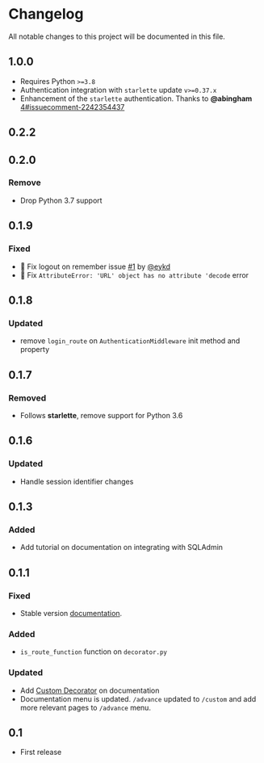 # Changelog

All notable changes to this project will be documented in this file.

## 1.0.0

- Requires Python `>=3.8`
- Authentication integration with `starlette` update `v>=0.37.x`
- Enhancement of the `starlette` authentication. Thanks to __@abingham__ [4#issuecomment-2242354437](https://github.com/jockerz/Starlette-Login/issues/4#issuecomment-2242354437)


## 0.2.2

## 0.2.0

### Remove

 - Drop Python 3.7 support


## 0.1.9

### Fixed

 - 🔧 Fix logout on remember issue [#1](https://github.com/jockerz/Starlette-Login/pull/1) by [@eykd](https://github.com/eykd)
 - 🔧 Fix `AttributeError: 'URL' object has no attribute 'decode` error 


## 0.1.8

### Updated

 - remove `login_route` on `AuthenticationMiddleware` init method and property

## 0.1.7

### Removed

 - Follows **starlette**, remove support for Python 3.6

## 0.1.6

### Updated

 - Handle session identifier changes

## 0.1.3

### Added

 - Add tutorial on documentation on integrating with SQLAdmin

## 0.1.1

### Fixed

 - Stable version [documentation](https://starlette-login.readthedocs.io/en/stable/).

### Added

 - `is_route_function` function on `decorator.py`

### Updated

 - Add [Custom Decorator](https://starlette-login.readthedocs.io/advance/decorators) on documentation
 - Documentation menu is updated. `/advance` updated to `/custom` and add more relevant pages to `/advance` menu.

## 0.1

- First release

[doc]: https://starlette-login.readthedocs.io/en/latest/
